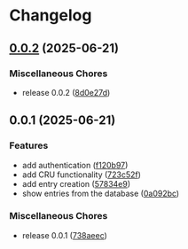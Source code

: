 # Changelog

## [0.0.2](https://github.com/rickenharp/adh_diary/compare/v0.0.1...v0.0.2) (2025-06-21)


### Miscellaneous Chores

* release 0.0.2 ([8d0e27d](https://github.com/rickenharp/adh_diary/commit/8d0e27da52846b3bf5a7abc0b12a4c79e066861b))

## 0.0.1 (2025-06-21)


### Features

* add authentication ([f120b97](https://github.com/rickenharp/adh_diary/commit/f120b975c9d22fbeb88824978bf298c95e854058))
* add CRU functionality ([723c52f](https://github.com/rickenharp/adh_diary/commit/723c52fd14a8bc6d938a5252ba0f38b0b35a1309))
* add entry creation ([57834e9](https://github.com/rickenharp/adh_diary/commit/57834e99a5c42a2c7aa19b37a973aa99aed00524))
* show entries from the database ([0a092bc](https://github.com/rickenharp/adh_diary/commit/0a092bc8368e9859f811c7463724a9069b6e5ca4))


### Miscellaneous Chores

* release 0.0.1 ([738aeec](https://github.com/rickenharp/adh_diary/commit/738aeec6c3f7274d47ed9ff91ab343c6df5e0bc1))
